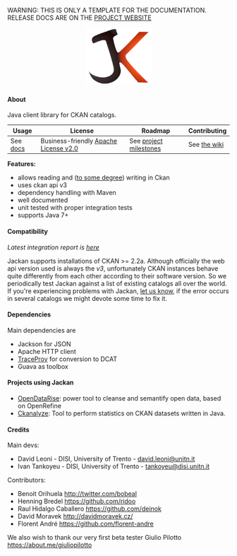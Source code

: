 <p class="josman-to-strip">
WARNING: THIS IS ONLY A TEMPLATE FOR THE DOCUMENTATION. <br/>
RELEASE DOCS ARE ON THE <a href="http://opendatatrentino.github.io/jackan/" target="_blank">PROJECT WEBSITE</a>
</p>

<p class="josman-to-strip" align="center">
<img alt="Jackan" src="docs/img/jackan-logo-200px.png" width="150px">
<br/>
</p>


#### About

Java client library for CKAN catalogs.

|**Usage**|**License**|**Roadmap**|**Contributing**|
|-----------|---------|-----------|----------------|
| See [docs](docs) |Business-friendly [Apache License v2.0](LICENSE.txt) | See [project milestones](../../milestones) | See [the wiki](../../wiki)|


**Features:**

  * allows reading and (<a href="docs/README.md#supported-operations" target="_blank">to some degree</a>) writing in Ckan  
  * uses ckan api v3  
  * dependency handling with Maven
  * well documented
  * unit tested with proper integration tests    
  * supports Java 7+

#### Compatibility

_Latest integration report is <a href="http://opendatatrentino.github.io/jackan/reports/latest/" target="_blank">here</a>_

Jackan supports installations of CKAN >= 2.2a. Although officially the web api version used is always the _v3_, unfortunately CKAN instances behave quite differently from each other according to their software version. So we periodically test Jackan against a list of existing catalogs all over the world. If you're experiencing problems with Jackan, [let us know](https://github.com/opendatatrentino/jackan/issues), if the error occurs in several catalogs we might devote some time to fix it.

#### Dependencies

Main dependencies are 

* Jackson for JSON
* Apache HTTP client 
* <a href="http://opendatatrentino.github.io/traceprov" target="_blank">TraceProv</a> for conversion to DCAT
* Guava as toolbox



#### Projects using Jackan

* [OpenDataRise](https://github.com/opendatatrentino/OpenDataRise): power tool to cleanse and semantify open data, based on OpenRefine
* [Ckanalyze](https://github.com/opendatatrentino/CKANalyze): Tool to perform statistics on CKAN datasets written in Java.


#### Credits

Main devs:

* David Leoni - DISI, University of Trento - david.leoni@unitn.it
* Ivan Tankoyeu - DISI, University of Trento - tankoyeu@disi.unitn.it

Contributors:

* Benoit Orihuela http://twitter.com/bobeal
* Henning Bredel https://github.com/ridoo
* Raul Hidalgo Caballero https://github.com/deinok
* David Moravek http://davidmoravek.cz/
* Florent André https://github.com/florent-andre

We also wish to thank our very first beta tester Giulio Pilotto https://about.me/giuliopilotto



